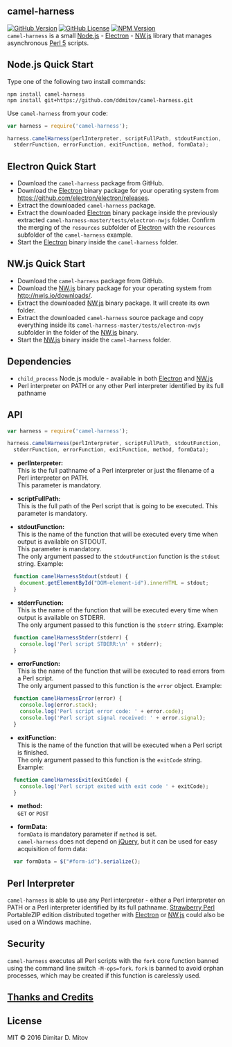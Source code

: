 camel-harness
--------------------------------------------------------------------------------
[![GitHub Version](https://img.shields.io/github/release/ddmitov/camel-harness.svg)](https://github.com/ddmitov/camel-harness/releases)
[![GitHub License](https://img.shields.io/badge/License-MIT-yellow.svg)](./LICENSE.md) [![NPM Version](https://img.shields.io/npm/v/camel-harness.svg)](https://www.npmjs.com/package/camel-harness)  
```camel-harness``` is a small [Node.js](http://nodejs.org/) - [Electron](http://electron.atom.io/) - [NW.js](http://nwjs.io/) library that manages asynchronous [Perl 5](https://www.perl.org/) scripts.

## Node.js Quick Start
Type one of the following two install commands:  

```npm install camel-harness```  
```npm install git+https://github.com/ddmitov/camel-harness.git```  

Use ```camel-harness``` from your code:

```javascript
var harness = require('camel-harness');

harness.camelHarness(perlInterpreter, scriptFullPath, stdoutFunction,
  stderrFunction, errorFunction, exitFunction, method, formData);
```

## Electron Quick Start
* Download the ```camel-harness``` package from GitHub.  
* Download the [Electron](http://electron.atom.io/) binary package for your operating system from  
  https://github.com/electron/electron/releases.  
* Extract the downloaded ```camel-harness``` package.  
* Extract the downloaded [Electron](http://electron.atom.io/) binary package inside the previously extracted ```camel-harness-master/tests/electron-nwjs``` folder. Confirm the merging of the ```resources``` subfolder of [Electron](http://electron.atom.io/) with the ```resources``` subfolder of the ```camel-harness``` example.  
* Start the [Electron](http://electron.atom.io/) binary inside the ```camel-harness``` folder.  

## NW.js Quick Start
* Download the ```camel-harness``` package from GitHub.  
* Download the [NW.js](http://nwjs.io/) binary package for your operating system from http://nwjs.io/downloads/.  
* Extract the downloaded [NW.js](http://nwjs.io/) binary package. It will create its own folder.  
* Extract the downloaded ```camel-harness``` source package and copy everything inside its ```camel-harness-master/tests/electron-nwjs``` subfolder in the folder of the [NW.js](http://nwjs.io/) binary.  
* Start the [NW.js](http://nwjs.io/) binary inside the ```camel-harness``` folder.  

## Dependencies
* ```child_process``` Node.js module - available in both [Electron](http://electron.atom.io/) and [NW.js](http://nwjs.io/)
* Perl interpreter on PATH or any other Perl interpreter identified by its full pathname

## API

```javascript
var harness = require('camel-harness');

harness.camelHarness(perlInterpreter, scriptFullPath, stdoutFunction,
  stderrFunction, errorFunction, exitFunction, method, formData);
```

  * **perlInterpreter:**  
  This is the full pathname of a Perl interpreter or just the filename of a Perl interpreter on PATH.  
  This parameter is mandatory.  

* **scriptFullPath:**  
  This is the full path of the Perl script that is going to be executed. This parameter is mandatory.  

* **stdoutFunction:**  
  This is the name of the function that will be executed every time when output is available on STDOUT.  
  This parameter is mandatory.  
  The only argument passed to the ```stdoutFunction``` function is the ```stdout``` string. Example:  

```javascript
  function camelHarnessStdout(stdout) {
    document.getElementById("DOM-element-id").innerHTML = stdout;
  }
```

* **stderrFunction:**  
  This is the name of the function that will be executed every time when output is available on STDERR.  
  The only argument passed to this function is the ```stderr``` string. Example:  

```javascript
  function camelHarnessStderr(stderr) {
    console.log('Perl script STDERR:\n' + stderr);
  }
```

* **errorFunction:**  
  This is the name of the function that will be executed to read errors from a Perl script.  
  The only argument passed to this function is the ```error``` object. Example:  

```javascript
  function camelHarnessError(error) {
    console.log(error.stack);
    console.log('Perl script error code: ' + error.code);
    console.log('Perl script signal received: ' + error.signal);
  }
```

* **exitFunction:**  
  This is the name of the function that will be executed when a Perl script is finished.  
  The only argument passed to this function is the ```exitCode``` string. Example:  

```javascript
  function camelHarnessExit(exitCode) {
    console.log('Perl script exited with exit code ' + exitCode);
  }
```

* **method:**  
  ```GET``` or ```POST```

* **formData:**  
  ```formData``` is mandatory parameter if ```method``` is set.  
  ```camel-harness``` does not depend on [jQuery](https://jquery.com/), but it can be used for easy acquisition of form data:  

```javascript
  var formData = $("#form-id").serialize();
```

## Perl Interpreter
```camel-harness``` is able to use any Perl interpreter - either a Perl interpreter on PATH or a Perl interpreter identified by its full pathname. [Strawberry Perl](http://strawberryperl.com/) PortableZIP edition distributed together with [Electron](http://electron.atom.io/) or [NW.js](http://nwjs.io/) could also be used on a Windows machine.  

## Security
```camel-harness``` executes all Perl scripts with the ```fork``` core function banned using the command line switch ```-M-ops=fork```. ```fork``` is banned to avoid orphan processes, which may be created if this function is carelessly used.  

## [Thanks and Credits](./CREDITS.md)

## License
MIT © 2016 Dimitar D. Mitov  

